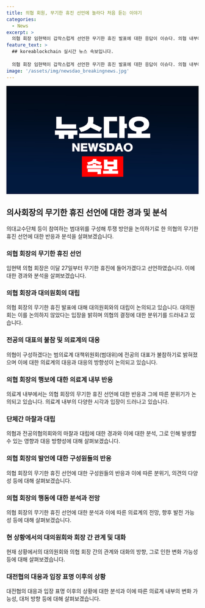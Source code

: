 ```yaml
---
title: 의협 회원, 무기한 휴진 선언에 놀라다 처음 듣는 이야기
categories:
  - News
excerpt: >
  의협 회장 임현택이 갑작스럽게 선언한 무기한 휴진 발표에 대한 응답이 이슈다. 의협 내부에서도 놀라움과 불안이 고조되며, 범의료계 대책위원회에 전공의 대표의 불참으로 혼란이 가중되고 있다. 시도회장들과 개원의들 사이에서 논란이 일고 있으며, 대한전공의협의회 비상대책위원장의 비난과 불편한 관계가 공개되면서 상황은 더욱 긴장되고 있다. 이에 대한 반응과 향후 대응이 관심을 모으고 있다.
feature_text: >
  ## koreablockchain 실시간 뉴스 속보입니다.

  의협 회장 임현택이 갑작스럽게 선언한 무기한 휴진 발표에 대한 응답이 이슈다. 의협 내부에서도 놀라움과 불안이 고조되며, 범의료계 대책위원회에 전공의 대표의 불참으로 혼란이 가중되고 있다. 시도회장들과 개원의들 사이에서 논란이 일고 있으며, 대한전공의협의회 비상대책위원장의 비난과 불편한 관계가 공개되면서 상황은 더욱 긴장되고 있다. 이에 대한 반응과 향후 대응이 관심을 모으고 있다.
image: '/assets/img/newsdao_breakingnews.jpg'
---
```


<p><img src="/assets/img/newsdao_breakingnews.jpg" alt="koreablockchain 속보" /></p>

<h2 data-ke-size="size26">의사회장의 무기한 휴진 선언에 대한 경과 및 분석</h2>

<p data-ke-size="size16">의대교수단체 등이 참여하는 범대위를 구성해 투쟁 방안을 논의하기로 한 의협의 무기한 휴진 선언에 대한 반응과 분석을 살펴보겠습니다.</p>

<h3><b>의협 회장의 무기한 휴진 선언</b></h3>

<p data-ke-size="size16">임현택 의협 회장은 이달 27일부터 무기한 휴진에 들어가겠다고 선언하였습니다. 이에 대한 경과와 분석을 살펴보겠습니다.</p>

<h3><b>의협 회장과 대의원회의 대립</b></h3>

<p data-ke-size="size16">의협 회장의 무기한 휴진 발표에 대해 대의원회와의 대립이 논의되고 있습니다. 대의원회는 이를 논의하지 않았다는 입장을 밝히며 의협의 결정에 대한 분위기를 드러내고 있습니다.</p>

<h3><b>전공의 대표의 불참 및 의료계의 대응</b></h3>

<p data-ke-size="size16">의협이 구성하겠다는 범의료계 대책위원회(범대위)에 전공의 대표가 불참하기로 밝혀졌으며 이에 대한 의료계의 대응과 대응의 방향성이 논의되고 있습니다.</p>

<h3><b>의협 회장의 행보에 대한 의료계 내부 반응</b></h3>

<p data-ke-size="size16">의료계 내부에서는 의협 회장의 무기한 휴진 선언에 대한 반응과 그에 따른 분위기가 논의되고 있습니다. 의료계 내부의 다양한 시각과 입장이 드러나고 있습니다.</p>

<h3><b>단체간 마찰과 대립</b></h3>

<p data-ke-size="size16">의협과 전공의협의회와의 마찰과 대립에 대한 경과와 이에 대한 분석, 그로 인해 발생할 수 있는 영향과 대응 방향성에 대해 살펴보겠습니다.</p>

<h3><b>의협 회장의 발언에 대한 구성원들의 반응</b></h3>

<p data-ke-size="size16">의협 회장의 무기한 휴진 선언에 대한 구성원들의 반응과 이에 따른 분위기, 의견의 다양성 등에 대해 살펴보겠습니다.</p>

<h3><b>의협 회장의 행동에 대한 분석과 전망</b></h3>

<p data-ke-size="size16">의협 회장의 무기한 휴진 선언에 대한 분석과 이에 따른 의료계의 전망, 향후 발전 가능성 등에 대해 살펴보겠습니다.</p>

<h3><b>현 상황에서의 대의원회와 회장 간 관계 및 대화</b></h3>

<p data-ke-size="size16">현재 상황에서의 대의원회와 의협 회장 간의 관계와 대화의 방향, 그로 인한 변화 가능성 등에 대해 살펴보겠습니다.</p>

<h3><b>대전협의 대응과 입장 표명 이후의 상황</b></h3>

<p data-ke-size="size16">대전협의 대응과 입장 표명 이후의 상황에 대한 분석과 이에 따른 의료계 내부의 변화 가능성, 대처 방향 등에 대해 살펴보겠습니다.</p>

